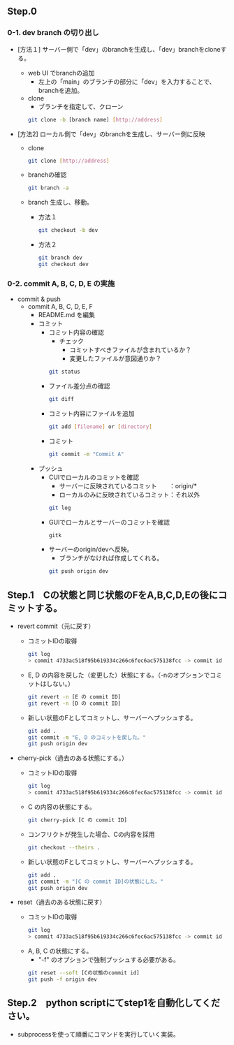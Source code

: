 
## Step.0

### 0-1. dev branch の切り出し

- [方法１] サーバー側で「dev」のbranchを生成し、「dev」branchをcloneする。
    - web UI でbranchの追加
        - 左上の「main」のブランチの部分に「dev」を入力することで、branchを追加。
    - clone
        - ブランチを指定して、クローン
        ```bash
        git clone -b [branch name] [http://address]
        ```

- [方法2] ローカル側で「dev」のbranchを生成し、サーバー側に反映
    - clone
        ```bash
        git clone [http://address]
        ```

    - branchの確認
        ```bash
        git branch -a
        ```

    - branch 生成し、移動。
        - 方法１
            ```bash
            git checkout -b dev
            ```
        - 方法２
            ```bash
            git branch dev
            git checkout dev
            ```

### 0-2. commit A, B, C, D, E の実施
- commit & push
    - commit A, B, C, D, E, F
        - README.md を編集
        - コミット
            - コミット内容の確認
                - チェック
                    - コミットすべきファイルが含まれているか？
                    - 変更したファイルが意図通りか？
                ```bash
                git status
                ```
            - ファイル差分点の確認
                ```bash
                git diff
                ```
            - コミット内容にファイルを追加
                ```bash
                git add [filename] or [directory]
                ```
            - コミット
                ```bash
                git commit -m "Commit A"
                ```
        - プッシュ
            - CUIでローカルのコミットを確認
                - サーバーに反映されているコミット　　：origin/*
                - ローカルのみに反映されているコミット：それ以外
                ```bash
                git log
                ```                
            - GUIでローカルとサーバーのコミットを確認
                ```bash
                gitk
                ```
            - サーバーのorigin/devへ反映。
                - ブランチがなければ作成してくれる。
                ```bash
                git push origin dev
                ```

## Step.1　Cの状態と同じ状態のFをA,B,C,D,Eの後にコミットする。

- revert commit（元に戻す）
    - コミットIDの取得
        ```bash
        git log
        > commit 4733ac518f95b619334c266c6fec6ac575138fcc -> commit id
        ```
    - E, D の内容を戻した（変更した）状態にする。（-nのオプションでコミットはしない。）
        ```bash
        git revert -n [E の commit ID]
        git revert -n [D の commit ID]
        ```
    - 新しい状態のFとしてコミットし、サーバーへプッシュする。
        ```bash
        git add .
        git commit -m "E, D のコミットを戻した。"
        git push origin dev
        ```

- cherry-pick（過去のある状態にする。）
    - コミットIDの取得
        ```bash
        git log
        > commit 4733ac518f95b619334c266c6fec6ac575138fcc -> commit id
        ```
    - C の内容の状態にする。
        ```bash
        git cherry-pick [C の commit ID]
        ```
    - コンフリクトが発生した場合、Cの内容を採用
        ```bash
        git checkout --theirs .
        ```
    - 新しい状態のFとしてコミットし、サーバーへプッシュする。
        ```bash
        git add .
        git commit -m "[C の commit ID]の状態にした。"
        git push origin dev
        ```

- reset（過去のある状態に戻す）
    - コミットIDの取得
        ```bash
        git log
        > commit 4733ac518f95b619334c266c6fec6ac575138fcc -> commit id
        ```
    - A, B, C の状態にする。
        - "-f" のオプションで強制プッシュする必要がある。
        ```bash
        git reset --soft [Cの状態のcommit id]
        git push -f origin dev
        ```

## Step.2　python scriptにてstep1を自動化してください。

- subprocessを使って順番にコマンドを実行していく実装。

